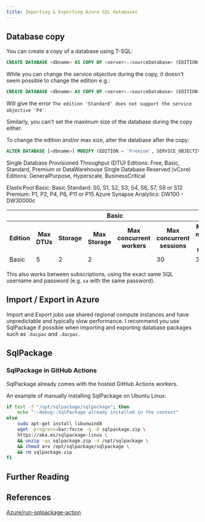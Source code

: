 ```yaml
---
title: Importing & Exporting Azure SQL databases
---
```


## Database copy

You can create a copy of a database using T-SQL:

```sql
CREATE DATABASE <dbname> AS COPY OF <server>.<sourceDatabase> (EDITION = 'Standard', SERVICE_OBJECTIVE = 'S12')
```

While you can change the service objective during the copy, it doesn't seem possible to change the edition e.g.:

```sql
CREATE DATABASE <dbname> AS COPY OF <server>.<sourceDatabase> (EDITION = 'Premium', SERVICE_OBJECTIVE = 'P4')
```

Will give the error `The edition 'Standard' does not support the service objective 'P4'`.

Similarly, you can't set the maximum size of the database during the copy either.

To change the edition and/or max size, alter the database after the copy:

```sql
ALTER DATABASE [<dbname>] MODIFY (EDITION = 'Premium', SERVICE_OBJECTIVE = 'P4', MAXSIZE = 100 GB);
```

Single Database Provisioned Throughput (DTU) Editions: Free, Basic, Standard, Premium or DataWarehouse
Single Database Reserved (vCore) Editions: GeneralPurpose, Hyperscale, BusinessCritical

ElasticPool
Basic: Basic
Standard: S0, S1, S2, S3, S4, S6, S7, S9 or S12
Premium: P1, P2, P4, P6, P11 or P15
Azure Synapse Analytics: DW100 - DW30000c

<table>
<thead>
<tr><th colspan="7">Basic</tr>
<tr><th>Edition</th><th>Max DTUs</th><th>Storage</th><th>Max Storage</th><th>Max concurrent workers</th><th>Max concurrent sessions</th><th>Max in-memory OLTP storage</th></tr>
<tr><td>Basic</td><td>5</td><td>2</td><td>2</td><td></td><td>30</td><td>300</td></tr>
</table>

This also works between subscriptions, using the exact same SQL username and password (e.g. `sa` with the same password).

## Import / Export in Azure

Import and Export jobs use shared regional compute instances and have unpredictable and typically slow performance. I recommend you use SqlPackage if possible when importing and exporting database packages such as `.bacpac` and `.dacpac`.

## SqlPackage

### SqlPackage in GitHub Actions

SqlPackage already comes with the hosted GitHub Actions workers.

An example of manually installing SqlPackage on Ubuntu Linux:

```bash
if test -f "/opt/sqlpackage/sqlpackage"; then
    echo "::debug::SqlPackage already installed in the context"
else
    sudo apt-get install libunwind8
    wget -progress=bar:force -q -O sqlpackage.zip \
    https://aka.ms/sqlpackage-linux \
    && unzip -qq sqlpackage.zip -d /opt/sqlpackage \
    && chmod a+x /opt/sqlpackage/sqlpackage \
    && rm sqlpackage.zip
fi
```

## Further Reading



## References

[Azure/run-sqlpackage-action](https://github.com/Azure/run-sqlpackage-action)
